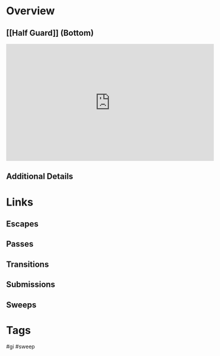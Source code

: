 # Overview

## [[Half Guard]] (Bottom)
<iframe width="560" height="315" src="https://www.youtube.com/embed/CkZsCyUUDqY" title="YouTube video player" frameborder="0" allow="accelerometer; autoplay; clipboard-write; encrypted-media; gyroscope; picture-in-picture; web-share" allowfullscreen></iframe>

## Additional Details

# Links

## Escapes

## Passes

## Transitions

## Submissions

## Sweeps

# Tags
#gi #sweep 